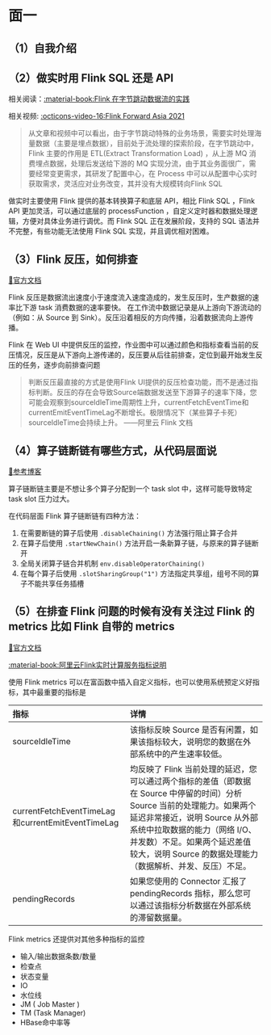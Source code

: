 # 面一

## （1）自我介绍

## （2）做实时用 Flink SQL 还是 API

相关阅读：[:material-book:Flink 在字节跳动数据流的实践](https://xie.infoq.cn/article/fdf21431c62dfd34489f0791e)

相关视频: [:octicons-video-16:Flink Forward Asia 2021](https://developer.aliyun.com/special/ffa2021/live#live)

> 从文章和视频中可以看出，由于字节跳动特殊的业务场景，需要实时处理海量数据（主要是埋点数据），目前处于流处理的探索阶段，在字节跳动中，Flink 主要的作用是 ETL(Extract Transformation Load) ，从上游 MQ 消费埋点数据，处理后发送给下游的 MQ 实现分流，由于其业务面很广，需要经常变更需求，其研发了配置中心，在 Process 中可以从配置中心实时获取需求，灵活应对业务改变，其并没有大规模转向Flink SQL

做实时主要使用 Flink 提供的基本转换算子和底层 API，相比 Flink SQL ，Flink API 更加灵活，可以通过底层的 processFunction ，自定义定时器和数据处理逻辑，方便对具体业务进行调优。而 Flink SQL 正在发展阶段，支持的 SQL 语法并不完整，有些功能无法使用 Flink SQL 实现，并且调优相对困难。

## （3）Flink 反压，如何排查

[:link:官方文档](https://nightlies.apache.org/flink/flink-docs-master/zh/docs/ops/monitoring/back_pressure/)

Flink 反压是数据流出速度小于速度流入速度造成的，发生反压时，生产数据的速率比下游 task 消费数据的速率要快。 在工作流中数据记录是从上游向下游流动的（例如：从 Source 到 Sink）。反压沿着相反的方向传播，沿着数据流向上游传播。

Flink 在 Web UI 中提供反压的监控，作业图中可以通过颜色和指标查看当前的反压情况，反压是从下游向上游传递的，反压要从后往前排查，定位到最开始发生反压的任务，逐步向前排查问题

> 判断反压最直接的方式是使用Flink UI提供的反压检查功能，而不是通过指标判断。反压的存在会导致Source端数据发送至下游算子的速率下降，您可能会观察到sourceIdleTime周期性上升，currentFetchEventTime和currentEmitEventTimeLag不断增长。极限情况下（某些算子卡死）sourceIdleTime会持续上升。      ——阿里云 Flink 文档

## （4）算子链断链有哪些方式，从代码层面说

[:link:参考博客](https://blog.csdn.net/lw277232240/article/details/105927818)

算子链断链主要是不想让多个算子分配到一个 task slot 中，这样可能导致特定 task slot 压力过大。

在代码层面 Flink 算子链断链有四种方法：

1. 在需要断链的算子后使用 `.disableChaining()` 方法强行阻止算子合并
2. 在算子后使用 `.startNewChain()` 方法开启一条新算子链，与原来的算子链断开
3. 全局关闭算子链合并机制 `env.disableOperatorChaining()` 
4. 在每个算子后使用 `.slotSharingGroup("1")` 方法指定共享组，组号不同的算子不能共享任务插槽

## （5）在排查 Flink 问题的时候有没有关注过 Flink 的 metrics 比如 Flink 自带的 metrics

[:link:官方文档](https://nightlies.apache.org/flink/flink-docs-master/zh/docs/ops/metrics/)

[:material-book:阿里云Flink实时计算服务指标说明](https://help.aliyun.com/document_detail/405992.html)

使用 Flink metrics 可以在富函数中插入自定义指标，也可以使用系统预定义好指标，其中最重要的指标是

| 指标                                              | 详情                                                         |
| :------------------------------------------------ | :----------------------------------------------------------- |
| sourceIdleTime                                    | 该指标反映 Source 是否有闲置，如果该指标较大，说明您的数据在外部系统中的产生速率较低。 |
| currentFetchEventTimeLag和currentEmitEventTimeLag | 均反映了 Flink 当前处理的延迟，您可以通过两个指标的差值（即数据在 Source 中停留的时间）分析 Source 当前的处理能力。如果两个延迟非常接近，说明 Source 从外部系统中拉取数据的能力（网络 I/O、并发数）不足。如果两个延迟差值较大，说明 Source 的数据处理能力（数据解析、并发、反压）不足。 |
| pendingRecords                                    | 如果您使用的 Connector 汇报了 pendingRecords 指标，那么您可以通过该指标分析数据在外部系统的滞留数据量。 |

Flink metrics 还提供对其他多种指标的监控

- 输入/输出数据条数/数量
- 检查点
- 状态变量
- IO
- 水位线
- JM ( Job Master )
- TM (Task Manager)
- HBase命中率等



